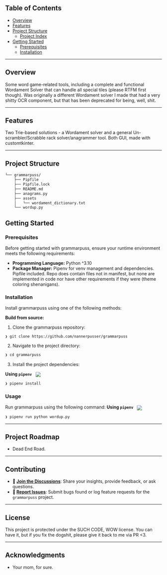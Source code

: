 
##  Table of Contents

- [ Overview](#-overview)
- [ Features](#-features)
- [ Project Structure](#-project-structure)
  - [ Project Index](#-project-index)
- [ Getting Started](#-getting-started)
  - [ Prerequisites](#-prerequisites)
  - [ Installation](#-installation)


---

##  Overview

Some word game-related  tools, including a complete and functional Wordament Solver that can handle all special tiles (please RTFM first though). Was originally a different Wordament solver I made that had a very shitty OCR component, but that has been deprecated for being, well, shit.

---

##  Features

Two Trie-based solutions - a Wordament solver and a general Un-scrambler/Scrabble rack solver/anagrammer tool. Both GUI, made with customtkinter.

---

##  Project Structure

```sh
└── grammarpuss/
    ├── Pipfile
    ├── Pipfile.lock
    ├── README.md
    ├── anagrams.py
    ├── assets
    │   └── wordament_dictionary.txt
    └── wordup.py
```

##  Getting Started

###  Prerequisites

Before getting started with grammarpuss, ensure your runtime environment meets the following requirements:

- **Programming Language:** Python ^3.10
- **Package Manager:** Pipenv for venv management and dependencies. Pipfile included. Repo does contain files not in manifest, but none are implemented in code nor have other requirements if they were (theme coloring shenanigans).


###  Installation

Install grammarpuss using one of the following methods:

**Build from source:**

1. Clone the grammarpuss repository:
```
❯ git clone https://github.com/nannerpusser/grammarpuss
```

2. Navigate to the project directory:
```sh
❯ cd grammarpuss
```

3. Install the project dependencies:


**Using `pipenv`** &nbsp; [<img align="center" src="https://img.shields.io/badge/Pipenv-3775A9.svg?style={badge_style}&logo=pypi&logoColor=white" />](https://pipenv.pypa.io/)

```sh
❯ pipenv install
```


###  Usage
Run grammarpuss using the following command:
**Using `pipenv`** &nbsp; [<img align="center" src="https://img.shields.io/badge/Pipenv-3775A9.svg?style={badge_style}&logo=pypi&logoColor=white" />](https://pipenv.pypa.io/)

```sh
❯ pipenv run python wordup.py
```
---
##  Project Roadmap

- Dead End Road.

---

##  Contributing

- **💬 [Join the Discussions](https://github.com/nannerpusser/grammarpuss/discussions)**: Share your insights, provide feedback, or ask questions.
- **🐛 [Report Issues](https://github.com/nannerpusser/grammarpuss/issues)**: Submit bugs found or log feature requests for the `grammarpuss` project.

---

##  License

This project is protected under the SUCH CODE, WOW license. You can have it, but if you fix the dogshit, please give it back to me via PR <3.

---

##  Acknowledgments

- Your mom, for sure.
